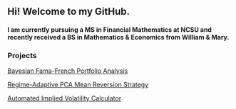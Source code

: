 ## Hi! Welcome to my GitHub.

#### I am currently pursuing a MS in Financial Mathematics at NCSU and recently received a BS in Mathematics & Economics from William & Mary.
 
### Projects
[Bayesian Fama-French Portfolio Analysis](https://NickZehnle.github.io/Project/bayesFF.html)

[Regime-Adaptive PCA Mean Reversion Strategy](https://NickZehnle.github.io/Project/PCA.html)

[Automated Implied Volatility Calculator](https://NickZehnle.github.io/Project/aivc.html)
